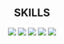 <h2 align="center">SKILLS</h2>

<div align="center">
  <img src="https://img.shields.io/badge/github-grey?style=for-the-badge&logo=github">
  <img src="https://img.shields.io/badge/javascript-grey?style=for-the-badge&logo=javascript">
  <img src="https://img.shields.io/badge/css-grey?style=for-the-badge&logo=css3">
  <img src="https://img.shields.io/badge/html-grey?style=for-the-badge&logo=html5">
  <img src="https://img.shields.io/badge/tailwindcss-grey?style=for-the-badge&logo=tailwindcss">
  
  
</div>
